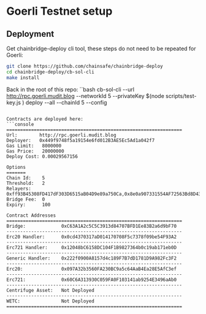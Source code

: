 # Goerli Testnet setup

## Deployment

Get chainbridge-deploy cli tool, these steps do not need to be repeated for Goerli:
```bash
git clone https://github.com/chainsafe/chainbridge-deploy
cd chainbridge-deploy/cb-sol-cli
make install
```

Back in the root of this repo:
``bash
cb-sol-cli --url http://rpc.goerli.mudit.blog --networkId 5 --privateKey $(node scripts/test-key.js ) deploy --all --chainId 5 --config
```

Contracts are deployed here:
```console
================================================================
Url:        http://rpc.goerli.mudit.blog
Deployer:   0x449f9748f5a19154e6fd012B3AE5Ec5Ad1a042f7
Gas Limit:   8000000
Gas Price:   20000000
Deploy Cost: 0.00029567156

Options
=======
Chain Id:    5
Threshold:   2
Relayers:    0xff93B45308FD417dF303D6515aB04D9e89a750Ca,0x8e0a907331554AF72563Bd8D43051C2E64Be5d35,0x24962717f8fA5BA3b931bACaF9ac03924EB475a0,0x148FfB2074A9e59eD58142822b3eB3fcBffb0cd7,0x4CEEf6139f00F9F4535Ad19640Ff7A0137708485
Bridge Fee:  0
Expiry:      100

Contract Addresses
================================================================
Bridge:             0xC63A1A2c5C5C3913d84707BFD1Ee83B2a6d9bF70
----------------------------------------------------------------
Erc20 Handler:      0x0cd4370317aD014170708F5c7378f09be54F93A2
----------------------------------------------------------------
Erc721 Handler:     0x12048bC6158DC104F1B9827364b0c19ab171eb0D
----------------------------------------------------------------
Generic Handler:    0x222f0900A8157d4c189F7B7dD1781D9A982Fc3F2
----------------------------------------------------------------
Erc20:              0x097A32b3560FA230BC9a5c64AaB4Ea28E5AfC3ef
----------------------------------------------------------------
Erc721:             0x60C6A313930C059FA0F103141ab9254E3496aAb0
----------------------------------------------------------------
Centrifuge Asset:   Not Deployed
----------------------------------------------------------------
WETC:               Not Deployed
================================================================
```
